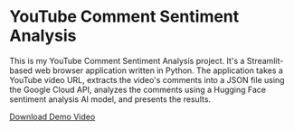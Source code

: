 # YouTube Comment Sentiment Analysis

This is my YouTube Comment Sentiment Analysis project. It's a Streamlit-based web browser application written in Python. The application takes a YouTube video URL, extracts the video's comments into a JSON file using the Google Cloud API, analyzes the comments using a Hugging Face sentiment analysis AI model, and presents the results. 

[Download Demo Video](demo.mp4)
